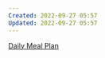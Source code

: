 ```yaml
---
Created: 2022-09-27 05:57
Updated: 2022-09-27 05:57
---
```



[Daily Meal Plan](Daily%20Meal%20Plan%20a20d62c2b6744aae865b1008e4fa20fc.md)